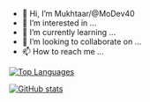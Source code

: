 - 👋 Hi, I’m Mukhtaar/@MoDev40
- 👀 I’m interested in ...
- 🌱 I’m currently learning ...
- 💞️ I’m looking to collaborate on ...
- 📫 How to reach me ...

<!---
MoDev40/MoDev40 is a ✨ special ✨ repository because its `README.md` (this file) appears on your GitHub profile.
You can click the Preview link to take a look at your changes.
--->

  [![Top Languages](https://github-readme-stats.vercel.app/api/top-langs/?username=MoDev40&layout=compact)](https://github.com/MoDev40/github-readme-stats)

  [![GitHub stats](https://github-readme-stats.vercel.app/api?username=MoDev40&show_icons=true&count_private=true)](https://github.com/MoDev40/github-readme-stats)

